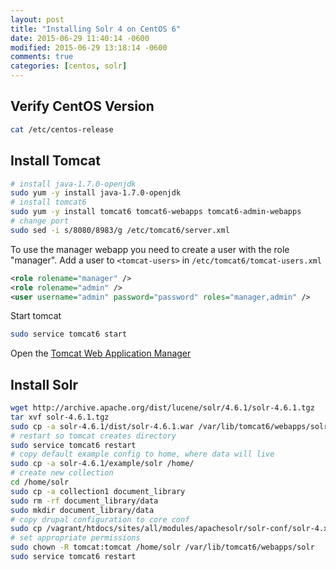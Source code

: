 ```yaml
---
layout: post
title: "Installing Solr 4 on CentOS 6"
date: 2015-06-29 11:40:14 -0600
modified: 2015-06-29 13:18:14 -0600
comments: true
categories: [centos, solr]
---
```


## Verify CentOS Version
```bash
cat /etc/centos-release
```

## Install Tomcat
```bash
# install java-1.7.0-openjdk
sudo yum -y install java-1.7.0-openjdk
# install tomcat6
sudo yum -y install tomcat6 tomcat6-webapps tomcat6-admin-webapps
# change port
sudo sed -i s/8080/8983/g /etc/tomcat6/server.xml
```

To use the manager webapp you need to create a user with the role "manager".  Add a user to `<tomcat-users>` in `/etc/tomcat6/tomcat-users.xml`

```xml
<role rolename="manager" />
<role rolename="admin" />
<user username="admin" password="password" roles="manager,admin" />
```

Start tomcat

```bash
sudo service tomcat6 start
```

Open the [Tomcat Web Application Manager](http://admin:password@localhost:8983/manager/html)

## Install Solr
```bash
wget http://archive.apache.org/dist/lucene/solr/4.6.1/solr-4.6.1.tgz
tar xvf solr-4.6.1.tgz
sudo cp -a solr-4.6.1/dist/solr-4.6.1.war /var/lib/tomcat6/webapps/solr.war
# restart so tomcat creates directory
sudo service tomcat6 restart
# copy default example config to home, where data will live
sudo cp -a solr-4.6.1/example/solr /home/
# create new collection
cd /home/solr
sudo cp -a collection1 document_library
sudo rm -rf document_library/data
sudo mkdir document_library/data
# copy drupal configuration to core conf
sudo cp /vagrant/htdocs/sites/all/modules/apachesolr/solr-conf/solr-4.x/* /home/solr/document_library/conf/
# set appropriate permissions
sudo chown -R tomcat:tomcat /home/solr /var/lib/tomcat6/webapps/solr
sudo service tomcat6 restart
```

